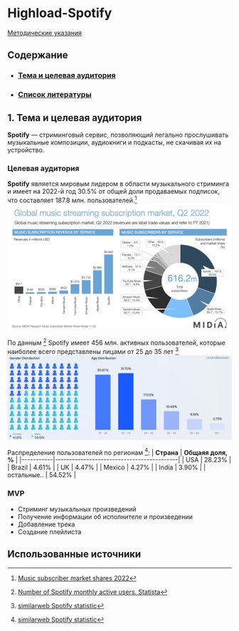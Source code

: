# Highload-Spotify

[Методические указания](https://github.com/init/highload/blob/main/homework_architecture.md)

## Содержание

* ### [Тема и целевая аудитория](#1)
* ### [Список литературы](#8)


## 1. Тема и целевая аудитория <a name="1"></a>
**Spotify** —  стриминговый сервис, позволяющий легально прослушивать музыкальные композиции, аудиокниги и подкасты, не скачивая их на устройство.

### Целевая аудитория

**Spotify** является мировым лидером в области музыкального стриминга и имеет на 2022-й год 30.5% от общей доли продаваемых подписок, что составляет 187.8 млн. пользователей.[^1]
![Мировая статистика подписок](./include/glob_stat_Q2_2022.png)

По данным [^2] Spotify имеет 456 млн. активных пользователей, которые наиболее всего представлены лицами от 25 до 35 лет [^3]
![Гендерное и возрастное распределение аудитории](./include/community.png)

Распределение пользователей по регионам [^3]:
| **Страна** | **Общаяя доля, %** |
|-----------|-------------------------------------------|
| USA      | 28.23%                                       |
| Brazil   | 4.61%                                       |
| UK       | 4.47%                                       |
| Mexico   | 4.27%                                      |
| India    | 3.90%                                      |
| остальные.. | 54.52%                                      |


### MVP

- Стриминг музыкальных произведений
- Получение информации об исполнителе и произведении
- Добавление трека
- Создание плейлиста

<!-- ## 2. Расчет нагрузки <a name="2"></a>
## 3. Логическая схема <a name="3"></a>
## 4. Физическая схема <a name="4"></a>
## 5. Технологии <a name="5"></a>
## 6. Схема проекта <a name="6"></a>
## 7. Список серверов <a name="7"></a> -->

## Использованные источники <a name="8"></a>

[^1]: [Music subscriber market shares 2022](https://midiaresearch.com/blog/music-subscriber-market-shares-2022)

[^2]: [Number of Spotify monthly active users. Statista](https://www.statista.com/statistics/367739/spotify-global-mau/)

[^3]: [similarweb Spotify statistic](https://www.similarweb.com/ru/website/spotify.com/#overview)